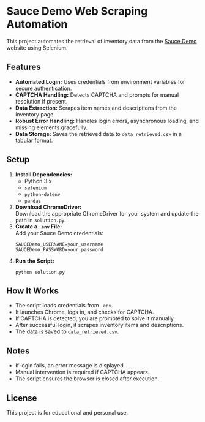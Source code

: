 # Sauce Demo Web Scraping Automation

This project automates the retrieval of inventory data from the [Sauce Demo](https://www.saucedemo.com/) website using Selenium.

## Features

- **Automated Login:** Uses credentials from environment variables for secure authentication.
- **CAPTCHA Handling:** Detects CAPTCHA and prompts for manual resolution if present.
- **Data Extraction:** Scrapes item names and descriptions from the inventory page.
- **Robust Error Handling:** Handles login errors, asynchronous loading, and missing elements gracefully.
- **Data Storage:** Saves the retrieved data to `data_retrieved.csv` in a tabular format.

## Setup

1. **Install Dependencies:**
   - Python 3.x
   - `selenium`
   - `python-dotenv`
   - `pandas`
2. **Download ChromeDriver:**  
   Download the appropriate ChromeDriver for your system and update the path in `solution.py`.
3. **Create a `.env` File:**  
   Add your Sauce Demo credentials:
   ```
   SAUCEDemo_USERNAME=your_username
   SAUCEDemo_PASSWORD=your_password
   ```
4. **Run the Script:**
   ```
   python solution.py
   ```

## How It Works

- The script loads credentials from `.env`.
- It launches Chrome, logs in, and checks for CAPTCHA.
- If CAPTCHA is detected, you are prompted to solve it manually.
- After successful login, it scrapes inventory items and descriptions.
- The data is saved to `data_retrieved.csv`.

## Notes

- If login fails, an error message is displayed.
- Manual intervention is required if CAPTCHA appears.
- The script ensures the browser is closed after execution.

## License

This project is for educational and personal use.